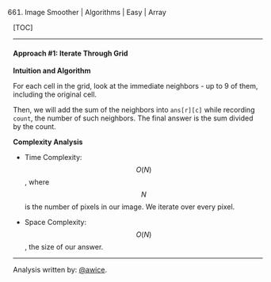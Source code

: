 661. Image Smoother | Algorithms | Easy | Array

[TOC]

---
#### Approach #1: Iterate Through Grid

**Intuition and Algorithm**

For each cell in the grid, look at the immediate neighbors - up to 9 of them, including the original cell.

Then, we will add the sum of the neighbors into `ans[r][c]` while recording `count`, the number of such neighbors.  The final answer is the sum divided by the count.



**Complexity Analysis**

* Time Complexity: $$O(N)$$, where $$N$$ is the number of pixels in our image.  We iterate over every pixel.

* Space Complexity: $$O(N)$$, the size of our answer.

---

Analysis written by: [@awice](https://leetcode.com/awice).

